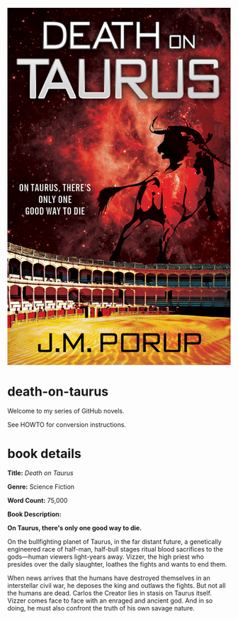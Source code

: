 ![Death on Taurus cover](death-on-taurus-cover.jpg)

death-on-taurus
===============

Welcome to my series of GitHub novels.

See HOWTO for conversion instructions.

book details
============

**Title:** *Death on Taurus*

**Genre:** Science Fiction

**Word Count:** 75,000

**Book Description:**


**On Taurus, there's only one good way to die.**

On the bullfighting planet of Taurus, in the far distant future, a genetically engineered race of half-man, half-bull stages ritual blood sacrifices to the gods—human viewers light-years away. Vizzer, the high priest who presides over the daily slaughter, loathes the fights and wants to end them.

When news arrives that the humans have destroyed themselves in an interstellar civil war, he deposes the king and outlaws the fights. But not all the humans are dead. Carlos the Creator lies in stasis on Taurus itself. Vizzer comes face to face with an enraged and ancient god. And in so doing, he must also confront the truth of his own savage nature.
